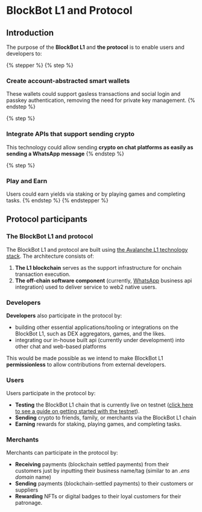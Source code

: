 # BlockBot L1 and Protocol

## Introduction

The purpose of the **BlockBot L1** and **the protocol** is to enable users and developers to:

{% stepper %}
{% step %}
### Create account-abstracted smart wallets

These wallets could support gasless transactions and social login and passkey authentication, removing the need for private key management.
{% endstep %}

{% step %}
### Integrate APIs that support sending **crypto**&#x20;

This technology could allow sending **crypto on chat platforms as easily as sending a WhatsApp message**
{% endstep %}

{% step %}
### Play and Earn

Users could earn yields via staking or by playing games and completing tasks.
{% endstep %}
{% endstepper %}

## Protocol participants

### The BlockBot L1 and protocol

The BlockBot L1 and protocol are built using [the Avalanche L1 technology stack](https://build.avax.network/docs/quick-start/avalanche-l1s). The architecture consists of:

1. **The L1 blockchain** serves as the support infrastructure for onchain transaction execution.
2. **The off-chain software component** (currently, [WhatsApp](https://www.whatsapp.com/) business api integration) used to deliver service to web2 native users.

### Developers

**Developers** also participate in the protocol by:

* building other essential applications/tooling or integrations on the BlockBot L1, such as DEX aggregators, games, and the likes.
* integrating our in-house built api (currently under development) into other chat and web-based platforms

This would be made possible as we intend to make BlockBot L1 **permissionless** to allow contributions from external developers.

### Users

Users participate in the protocol by:

* **Testing** the BlockBot L1 chain that is currently live on testnet ([click here to see a guide on getting started with the testnet](for-users/testnet-guide.md)).
* **Sending** crypto to friends, family, or merchants via the BlockBot L1 chain
* **Earning** rewards for staking, playing games, and completing tasks.

### Merchants

Merchants can participate in the protocol by:

* **Receiving** payments (blockchain settled payments) from their customers just by inputting their business name/tag (similar to an _.ens domain_ name)
* **Sending** payments (blockchain-settled payments) to their customers or suppliers
* **Rewarding** NFTs or digital badges to their loyal customers for their patronage.
